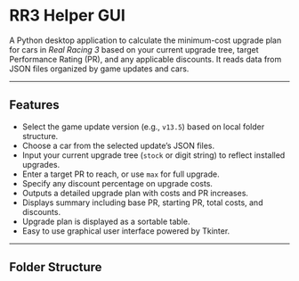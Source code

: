# RR3 Helper GUI

A Python desktop application to calculate the minimum-cost upgrade plan for cars in *Real Racing 3* based on your current upgrade tree, target Performance Rating (PR), and any applicable discounts. It reads data from JSON files organized by game updates and cars.

---

## Features

- Select the game update version (e.g., `v13.5`) based on local folder structure.
- Choose a car from the selected update’s JSON files.
- Input your current upgrade tree (`stock` or digit string) to reflect installed upgrades.
- Enter a target PR to reach, or use `max` for full upgrade.
- Specify any discount percentage on upgrade costs.
- Outputs a detailed upgrade plan with costs and PR increases.
- Displays summary including base PR, starting PR, total costs, and discounts.
- Upgrade plan is displayed as a sortable table.
- Easy to use graphical user interface powered by Tkinter.

---

## Folder Structure

